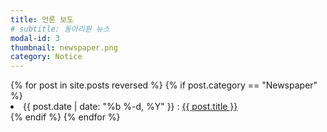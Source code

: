 ```yaml
---
title: 언론 보도
# subtitle: 동아리원 뉴스
modal-id: 3
thumbnail: newspaper.png
category: Notice
---
```


<div>
  {% for post in site.posts reversed %}
    {% if post.category == "Newspaper" %}
      <li>
        <span class="post-date">{{ post.date | date: "%b %-d, %Y" }} :  </span>
        <a class="post-link" href="{{ post.url | prepend: site.baseurl }}" target="_blank">{{ post.title }}</a>
      </li>
    {% endif %}
  {% endfor %}
</div>